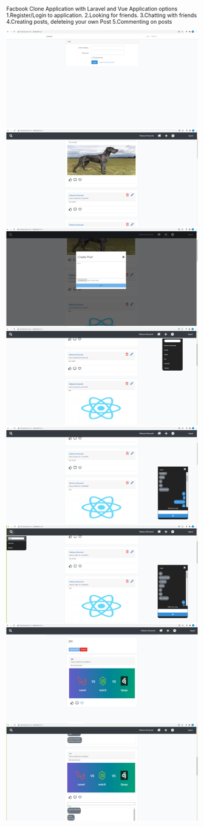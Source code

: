 Facbook Clone Application with Laravel and Vue
Application options
1.Register/Login to application.
2.Looking for friends.
3.Chatting with friends
4.Creating posts, deleteing your own Post
5.Commenting on posts

![](facbook_img/loginimg.png)
![](facbook_img/homeimg.png)
![](facbook_img/newpost.png)
![](facbook_img/openchat.png)
![](facbook_img/chat.png)
![](facbook_img/searchFriend.png)
![](facbook_img/profil.png)
![](facbook_img/comments.png)





